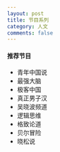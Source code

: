 ```yaml
---
layout: post
title: 节目系列 
category: 人文
comments: false
---
```


 
#### 推荐节目
* 青年中国说
* 最强大脑
* 极客中国
* 真正男子汉
* 吴晓波频道
* 逻辑思维
* 格致论道
* 贝尔冒险
* 晓松说